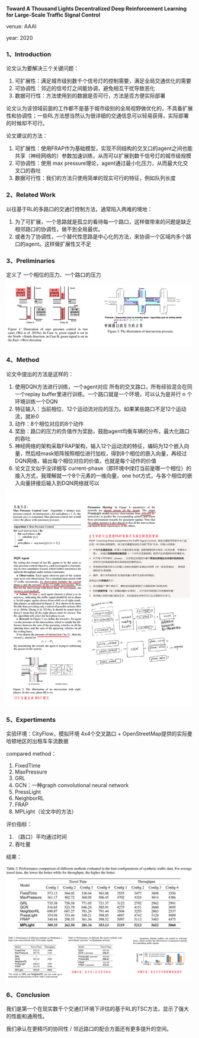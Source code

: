 **Toward A Thousand Lights Decentralized Deep Reinforcement Learning for Large-Scale Traffic Signal Control**

venue: AAAI

year: 2020

### 1、Introduction

论文认为要解决三个关键问题：

1. 可扩展性：满足城市级别数千个信号灯的控制需要，满足全局交通优化的需要
2. 可协调性：邻近的信号灯之间能协调，避免相互干扰导致恶化
3. 数据可行性：方法使用到的数据是否可行，方法是否方便实际部署

论文认为该领域前面的工作都不是基于城市级别的全局视野做优化的，不具备扩展性和协调性；一些RL方法想当然认为很详细的交通信息可以轻易获得，实际部署的时候却不可行。

论文建议的方法：

1. 可扩展性：使用FRAP作为基础模型，实现不同结构的交叉口的agent之间也能共享（神经网络的）参数加速训练，从而可以扩展到数千信号灯的城市级规模
2. 可协调性：使用 max pressure理论，agent通过最小化压力，从而最大化交叉口的吞吐
3. 数据可行性：我们的方法只使用简单的现实可行的特征，例如队列长度

### 2、Related Work

以往基于RL的多路口的交通灯控制方法，通常陷入两难的境地：

1. 为了可扩展，一个思路就是孤立的看待每一个路口，这样做带来的问题是缺乏相邻路口的协调性，做不到全局最优。
2. 或者为了协调性，一个替代性思路是中心化的方法，来协调一个区域内多个路口的agent。这样做扩展性又不足

### 3、Preliminaries

定义了 一个相位的压力、一个路口的压力

![image-20250914135854369](img/image-20250914135854369.png)

### 4、Method

论文中提出的方法是这样的：

1. 使用DQN方法进行训练，一个agent对应 所有的交叉路口，所有经验混合在同一个replay buffer里进行训练。一个路口就是一个环境，可以认为是并行 n 个环境训练一个DQN
2. 特征输入：当前相位、12个运动流对应的压力。如果某些路口不足12个运动流，就补0
3. 动作：8个相位对应的8个动作
4. 奖励：路口的压力的负值作为奖励，鼓励agent均衡车辆的分布，最大化路口的吞吐
5. 神经网络的架构采取FRAP架构，输入12个运动流的特征，编码为12个嵌入向量，然后经mask矩阵按照相位进行加权，得到8个相位的嵌入向量，再经过DQN网络，输出每个相位对应的价值，也就是每个动作的价值
6. 论文正文似乎没详细写 current-phase（即环境中绿灯当前是哪一个相位）的接入方式，我理解就一个8个元素的一维向量，one hot方式，与各个相位的嵌入向量拼接后输入到DQN网络就可以

![image-20250914161300735](img/IMG7340-imageonline.co-1289653.png)

### 5、Expertiments

实验环境：CityFlow，模拟环境 4x4个交叉路口 + OpenStreetMap提供的实际曼哈顿地区的出租车车流数据

compared method：

1. FixedTime
2. MaxPressure
3. GRL
4. GCN：一种graph convolutional neural network
5. PressLight
6. NeighborRL
7. FRAP
8. MPLight（论文中的方法）

评价指标：

1. （路口）平均通过时间
2. 吞吐量

结果：

![image-20250914162945489](img/image-20250914162945489.png)

![image-20250914163410393](img/image-20250914163410393.png)

### 6、Conclusion

我们是第一个在现实数千个交通灯环境下评估的基于RL的TSC方法，显示了强大的性能和通用性。

我们承认在更精巧的协同性 / 邻近路口的配合方面还有更多提升的空间。